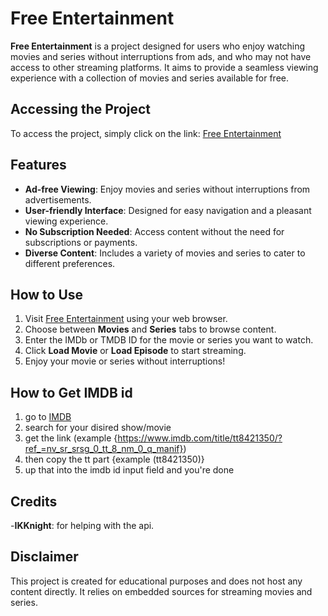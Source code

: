 # Free Entertainment

**Free Entertainment** is a project designed for users who enjoy watching movies and series without interruptions from ads, and who may not have access to other streaming platforms. It aims to provide a seamless viewing experience with a collection of movies and series available for free.

## Accessing the Project

To access the project, simply click on the link: [Free Entertainment](https://kida-k.github.io/freeEntertainment/)

## Features

- **Ad-free Viewing**: Enjoy movies and series without interruptions from advertisements.
- **User-friendly Interface**: Designed for easy navigation and a pleasant viewing experience.
- **No Subscription Needed**: Access content without the need for subscriptions or payments.
- **Diverse Content**: Includes a variety of movies and series to cater to different preferences.

## How to Use

1. Visit [Free Entertainment](https://kida-k.github.io/freeEntertainment/) using your web browser.
2. Choose between **Movies** and **Series** tabs to browse content.
3. Enter the IMDb or TMDB ID for the movie or series you want to watch.
4. Click **Load Movie** or **Load Episode** to start streaming.
5. Enjoy your movie or series without interruptions!

## How to Get IMDB id

1. go to [IMDB](https://www.imdb.com/)
2. search for your disired show/movie
3. get the link (example {https://www.imdb.com/title/tt8421350/?ref_=nv_sr_srsg_0_tt_8_nm_0_q_manif})
4. then copy the tt part {example (tt8421350)}
5. up that into the imdb id input field and you're done

## Credits

-**IKKnight**: for helping with the api.

## Disclaimer

This project is created for educational purposes and does not host any content directly. It relies on embedded sources for streaming movies and series.
